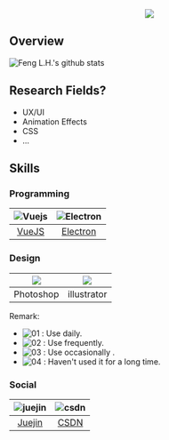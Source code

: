<div align="center"><img src="https://s1.ax1x.com/2020/07/22/U7AME6.png" /></div>

## Overview

![Feng L.H.'s github stats](https://github-readme-stats.vercel.app/api?username=zpfz&show_icons=true)

## Research Fields?
  - UX/UI
  - Animation Effects
  - CSS
  - ...
  
## Skills

### Programming
| ![Vuejs](https://s1.ax1x.com/2020/07/22/U7hkn0.png) | ![Electron](https://s1.ax1x.com/2020/07/22/U7h9pj.png) | 
| :-: | :-: |
 [VueJS](https://cn.vuejs.org/) | [Electron](http://www.electronjs.org/) | 

### Design
| ![](https://s1.ax1x.com/2020/07/22/U7hiXq.png) | ![](https://s1.ax1x.com/2020/07/22/U7fztg.png) |
| :-: | :-: |
|Photoshop | illustrator |

Remark:
 - ![01](https://s1.ax1x.com/2020/07/22/U74gZ6.png) : Use daily.
 - ![02](https://s1.ax1x.com/2020/07/22/U746qx.png) : Use frequently.
 - ![03](https://s1.ax1x.com/2020/07/22/U74ys1.png) : Use occasionally .
 - ![04](https://s1.ax1x.com/2020/07/22/U74sMR.png) : Haven't used it for a long time.

### Social
| ![juejin](https://s1.ax1x.com/2020/07/22/U7HhJf.png) | ![csdn](https://s1.ax1x.com/2020/07/22/U7H4W8.png) |
| :-: | :-: |
[Juejin](https://juejin.im/user/5d07466b51882554d6312922) | [CSDN](https://blog.csdn.net/zpfz756) |

